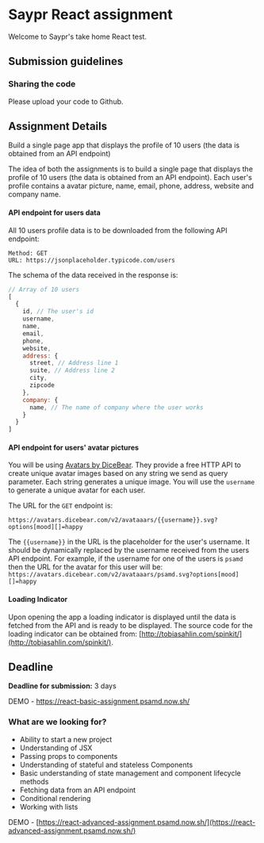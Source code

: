 # Saypr React assignment

Welcome to Saypr's take home React test.

## Submission guidelines

### Sharing the code

Please upload your code to Github.


## Assignment Details

Build a single page app that displays the profile of 10 users (the data is obtained from an API endpoint)

The idea of both the assignments is to build a single page that displays the profile of 10 users (the data is obtained from an API endpoint). Each user's profile contains a avatar picture, name, email, phone, address, website and company name.

#### API endpoint for users data

All 10 users profile data is to be downloaded from the following API endpoint:
```
Method: GET
URL: https://jsonplaceholder.typicode.com/users
```

The schema of the data received in the response is:
```Javascript
// Array of 10 users
[
  {
    id,	// The user's id
    username,
    name,
    email,
    phone,
    website,
    address: {
	  street, // Address line 1
	  suite, // Address line 2
	  city,
	  zipcode
    },
    company: {
	  name, // The name of company where the user works
    }
  }
]
```

#### API endpoint for users' avatar pictures

You will be using [Avatars by DiceBear](https://avatars.dicebear.com/). They provide a free HTTP API to create unique avatar images based on any string we send as query parameter. Each string generates a unique image. You will use the `username` to generate a unique avatar for each user.

The URL for the `GET`  endpoint is:
```
https://avatars.dicebear.com/v2/avataaars/{{username}}.svg?options[mood][]=happy
```

The `{{username}}` in the URL is the placeholder for the user's username. It should be dynamically replaced by the username received from the users API endpoint. For example, if the username for one of the users is `psamd` then the URL for the avatar for this user will be: `https://avatars.dicebear.com/v2/avataaars/psamd.svg?options[mood][]=happy`

#### Loading Indicator

Upon opening the app a loading indicator is displayed until the data is fetched from the API and is ready to be displayed. The source code for the loading indicator can be obtained from: [http://tobiasahlin.com/spinkit/](http://tobiasahlin.com/spinkit/).

## Deadline

**Deadline for submission:** 3 days

DEMO - https://react-basic-assignment.psamd.now.sh/

### What are we looking for?

- Ability to start a new project
- Understanding of JSX
- Passing props to components
- Understanding of stateful and stateless Components
- Basic understanding of state management and component lifecycle methods
- Fetching data from an API endpoint
- Conditional rendering
- Working with lists

DEMO - [https://react-advanced-assignment.psamd.now.sh/](https://react-advanced-assignment.psamd.now.sh/)
